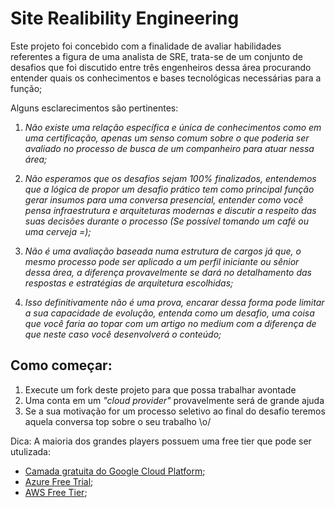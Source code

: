 # Site Realibility Engineering

Este projeto foi concebido com a finalidade de avaliar habilidades referentes a figura de uma analista de SRE, trata-se de um conjunto de desafios que foi discutido entre três engenheiros dessa área procurando entender quais os conhecimentos e bases tecnológicas necessárias para a função;

Alguns esclarecimentos são pertinentes:

1. *Não existe uma relação específica e única de conhecimentos como em uma certificação, apenas um senso comum sobre o que poderia ser avaliado no processo de busca de um companheiro para atuar nessa área;*
	
2. *Não esperamos que os desafios sejam 100% finalizados, entendemos que a lógica de propor um desafio prático tem como principal função gerar insumos para uma conversa presencial, entender como você pensa infraestrutura e arquiteturas modernas e discutir a respeito das suas decisões durante o processo (Se possível tomando um café ou uma cerveja =);*

3. *Não é uma avaliação baseada numa estrutura de cargos já que, o mesmo processo pode ser aplicado a um perfil iniciante ou sênior dessa área, a diferença provavelmente se dará no detalhamento das respostas e estratégias de arquitetura escolhidas;*

4. *Isso definitivamente não é uma prova, encarar dessa forma pode limitar a sua capacidade de evolução, entenda como um desafio, uma coisa que você faria ao topar com um artigo no medium com a diferença de que neste caso você desenvolverá o conteúdo;*

## Como começar:

1. Execute um fork deste projeto para que possa trabalhar avontade
2. Uma conta em um *"cloud provider"* provavelmente será de grande ajuda
3. Se a sua motivação for um processo seletivo ao final do desafio teremos aquela conversa top sobre o seu trabalho \o/

Dica: A maioria dos grandes players possuem uma free tier que pode ser utulizada:
- [Camada gratuita do Google Cloud Platform](https://cloud.google.com/free/?hl=pt-br);
- [Azure Free Trial](https://azure.microsoft.com/en-us/offers/ms-azr-0044p/);
- [AWS Free Tier](https://aws.amazon.com/free/);
